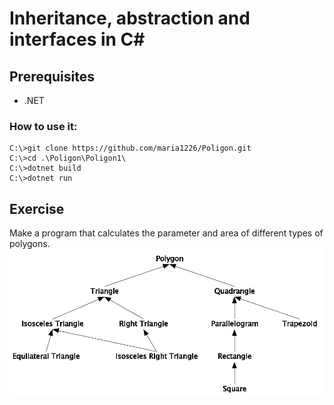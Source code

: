 ﻿# Inheritance, abstraction and interfaces in C#
## Prerequisites
- .NET
### How to use it:

```
C:\>git clone https://github.com/maria1226/Poligon.git
C:\>cd .\Poligon\Poligon1\
C:\>dotnet build 
C:\>dotnet run
```
## Exercise
Make a program that calculates the parameter and area of different types of polygons.
![Geometric Shapes](./screenshot/screenshot.jpg)
